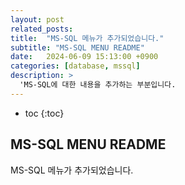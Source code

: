 ```yaml
---
layout: post
related_posts:
title:  "MS-SQL 메뉴가 추가되었습니다."
subtitle: "MS-SQL MENU README"
date:   2024-06-09 15:13:00 +0900
categories: [database, mssql]
description: >
  'MS-SQL에 대한 내용을 추가하는 부분입니다.
---
```

* toc
{:toc}

## MS-SQL MENU README
MS-SQL 메뉴가 추가되었습니다.
